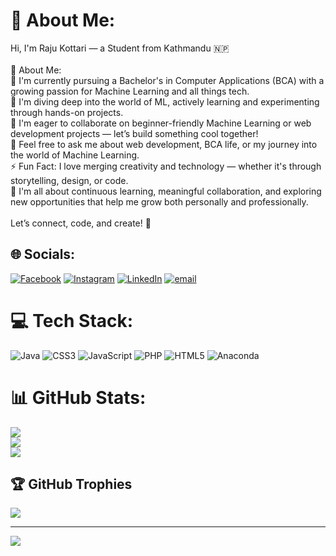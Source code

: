 # 💫 About Me:
Hi, I'm Raju Kottari — a Student from Kathmandu 🇳🇵<br><br>💫 About Me:<br>👋 I'm currently pursuing a Bachelor's in Computer Applications (BCA) with a growing passion for Machine Learning and all things tech.<br>🔭 I'm diving deep into the world of ML, actively learning and experimenting through hands-on projects.<br>👯 I'm eager to collaborate on beginner-friendly Machine Learning or web development projects — let’s build something cool together!<br>💬 Feel free to ask me about web development, BCA life, or my journey into the world of Machine Learning.<br>⚡ Fun Fact: I love merging creativity and technology — whether it's through storytelling, design, or code.<br>🎯 I'm all about continuous learning, meaningful collaboration, and exploring new opportunities that help me grow both personally and professionally.<br><br>Let’s connect, code, and create! 🚀


## 🌐 Socials:
[![Facebook](https://img.shields.io/badge/Facebook-%231877F2.svg?logo=Facebook&logoColor=white)](https://facebook.com/raju.xettri.9404) [![Instagram](https://img.shields.io/badge/Instagram-%23E4405F.svg?logo=Instagram&logoColor=white)](https://instagram.com/kottariraju) [![LinkedIn](https://img.shields.io/badge/LinkedIn-%230077B5.svg?logo=linkedin&logoColor=white)](https://linkedin.com/in/rajukottari) [![email](https://img.shields.io/badge/Email-D14836?logo=gmail&logoColor=white)](mailto:rajukottari15@gmail.com) 

# 💻 Tech Stack:
![Java](https://img.shields.io/badge/java-%23ED8B00.svg?style=for-the-badge&logo=openjdk&logoColor=white) ![CSS3](https://img.shields.io/badge/css3-%231572B6.svg?style=for-the-badge&logo=css3&logoColor=white) ![JavaScript](https://img.shields.io/badge/javascript-%23323330.svg?style=for-the-badge&logo=javascript&logoColor=%23F7DF1E) ![PHP](https://img.shields.io/badge/php-%23777BB4.svg?style=for-the-badge&logo=php&logoColor=white) ![HTML5](https://img.shields.io/badge/html5-%23E34F26.svg?style=for-the-badge&logo=html5&logoColor=white) ![Anaconda](https://img.shields.io/badge/Anaconda-%2344A833.svg?style=for-the-badge&logo=anaconda&logoColor=white)
# 📊 GitHub Stats:
![](https://github-readme-stats.vercel.app/api?username=rajukottari&theme=dark&hide_border=false&include_all_commits=false&count_private=false)<br/>
![](https://nirzak-streak-stats.vercel.app/?user=rajukottari&theme=dark&hide_border=false)<br/>
![](https://github-readme-stats.vercel.app/api/top-langs/?username=rajukottari&theme=dark&hide_border=false&include_all_commits=false&count_private=false&layout=compact)

## 🏆 GitHub Trophies
![](https://github-profile-trophy.vercel.app/?username=rajukottari&theme=radical&no-frame=false&no-bg=true&margin-w=4)

---
[![](https://visitcount.itsvg.in/api?id=rajukottari&icon=0&color=0)](https://visitcount.itsvg.in)

<!-- Proudly created with GPRM ( https://gprm.itsvg.in ) -->
